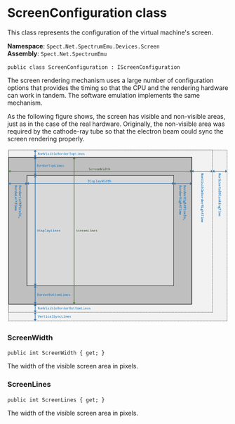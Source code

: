 # ScreenConfiguration class

This class represents the configuration of the virtual machine's screen.

__Namespace__: `Spect.Net.SpectrumEmu.Devices.Screen`  
__Assembly__: `Spect.Net.SpectrumEmu`

```CSharp
public class ScreenConfiguration : IScreenConfiguration
```

The screen rendering mechanism uses a large number of configuration options that provides
the timing so that the CPU and the rendering hardware can work in tandem. The software 
emulation implements the same mechanism.

As the following figure shows, the screen has visible and non-visible areas, just as in the
case of the real hardware. Originally, the non-visible area was required by the cathode-ray tube
so that the electron beam could sync the screen rendering properly.

![Screen Dimensions](Figures/SpectrumScreen.png)

### ScreenWidth

```CSharp
public int ScreenWidth { get; }
```

The width of the visible screen area in pixels.

### ScreenLines

```CSharp
public int ScreenLines { get; }
```

The width of the visible screen area in pixels.



